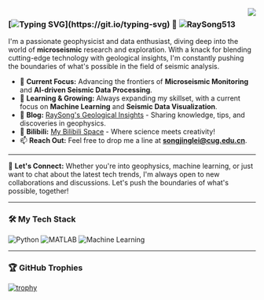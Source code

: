<img align="right" src="https://github-readme-stats.vercel.app/api?username=RaySong513&show_icons=true&theme=radical" />

### [![Typing SVG](https://readme-typing-svg.demolab.com?font=Lucida+Sans&duration=2000&pause=3000&color=C785DD&vCenter=true&width=200&height=40&lines=Hey+there%2C+I'm+Ray!)](https://git.io/typing-svg) 👋 <img src="https://komarev.com/ghpvc/?username=RaySong513&label=Visits" alt="RaySong513" />

I'm a passionate geophysicist and data enthusiast, diving deep into the world of **microseismic** research and exploration. With a knack for blending cutting-edge technology with geological insights, I'm constantly pushing the boundaries of what's possible in the field of seismic analysis.

- 🔭 **Current Focus:** Advancing the frontiers of **Microseismic Monitoring** and **AI-driven Seismic Data Processing**.
- 🌱 **Learning & Growing:** Always expanding my skillset, with a current focus on **Machine Learning** and **Seismic Data Visualization**.
- 📝 **Blog:** [RaySong's Geological Insights](https://www.RaySong513.github.io) - Sharing knowledge, tips, and discoveries in geophysics.
- 🎥 **Bilibili:** [My Bilibili Space](https://space.bilibili.com/27228095) - Where science meets creativity!
- 📫 **Reach Out:** Feel free to drop me a line at **songjinglei@cug.edu.cn**.

---

💬 **Let's Connect:** Whether you're into geophysics, machine learning, or just want to chat about the latest tech trends, I'm always open to new collaborations and discussions. Let's push the boundaries of what's possible, together!

---

### 🛠️ My Tech Stack
![Python](https://img.shields.io/badge/Python-3776AB?style=for-the-badge&logo=python&logoColor=white)
![MATLAB](https://img.shields.io/badge/MATLAB-0076A8?style=for-the-badge&logo=mathworks&logoColor=white)
![Machine Learning](https://img.shields.io/badge/Machine%20Learning-00C853?style=for-the-badge&logo=tensorflow&logoColor=white)

---

### 🏆 GitHub Trophies
[![trophy](https://github-profile-trophy.vercel.app/?username=RaySong513&theme=onedark)](https://github.com/ryo-ma/github-profile-trophy)
